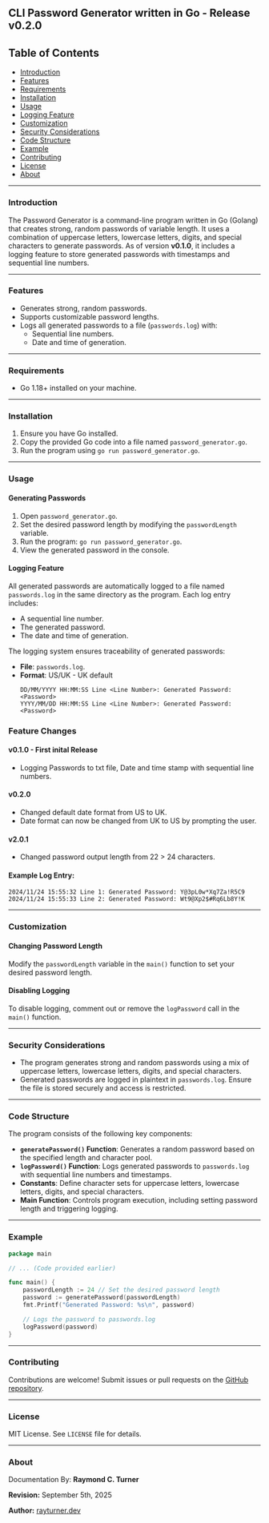 ## CLI Password Generator written in Go - Release v0.2.0

## Table of Contents

- [Introduction](#introduction)
- [Features](#features)
- [Requirements](#requirements)
- [Installation](#installation)
- [Usage](#usage)
- [Logging Feature](#logging-feature)
- [Customization](#customization)
- [Security Considerations](#security-considerations)
- [Code Structure](#code-structure)
- [Example](#example)
- [Contributing](#contributing)
- [License](#license)
- [About](#about)

---

### Introduction

The Password Generator is a command-line program written in Go (Golang) that creates strong, random passwords of variable length. It uses a combination of uppercase letters, lowercase letters, digits, and special characters to generate passwords. As of version **v0.1.0**, it includes a logging feature to store generated passwords with timestamps and sequential line numbers.

---

### Features

- Generates strong, random passwords.
- Supports customizable password lengths.
- Logs all generated passwords to a file (`passwords.log`) with:
  - Sequential line numbers.
  - Date and time of generation.

---

### Requirements

- Go 1.18+ installed on your machine.

---

### Installation

1. Ensure you have Go installed.
2. Copy the provided Go code into a file named `password_generator.go`.
3. Run the program using `go run password_generator.go`.

---

### Usage

#### Generating Passwords

1. Open `password_generator.go`.
2. Set the desired password length by modifying the `passwordLength` variable.
3. Run the program: `go run password_generator.go`.
4. View the generated password in the console.

#### Logging Feature

All generated passwords are automatically logged to a file named `passwords.log` in the same directory as the program. Each log entry includes:
- A sequential line number.
- The generated password.
- The date and time of generation.

The logging system ensures traceability of generated passwords:
- **File**: `passwords.log`.
- **Format**: US/UK - UK default
  ```
  DD/MM/YYYY HH:MM:SS Line <Line Number>: Generated Password: <Password>
  YYYY/MM/DD HH:MM:SS Line <Line Number>: Generated Password: <Password>
  ```

### Feature Changes

#### v0.1.0 - First inital Release
- Logging Passwords to txt file, Date and time stamp with sequential line numbers.
#### v0.2.0
- Changed default date format from US to UK.
- Date format can now be changed from UK to US by prompting the user.
#### v2.0.1
- Changed password output length from 22 > 24 characters.


#### Example Log Entry:
```
2024/11/24 15:55:32 Line 1: Generated Password: Y@3pL0w*Xq7Za!R5C9
2024/11/24 15:55:33 Line 2: Generated Password: Wt9@Xp2$#Rq6Lb8Y!K
```

---

### Customization

#### Changing Password Length
Modify the `passwordLength` variable in the `main()` function to set your desired password length.

#### Disabling Logging
To disable logging, comment out or remove the `logPassword` call in the `main()` function.

---

### Security Considerations

- The program generates strong and random passwords using a mix of uppercase letters, lowercase letters, digits, and special characters.
- Generated passwords are logged in plaintext in `passwords.log`. Ensure the file is stored securely and access is restricted.

---

### Code Structure

The program consists of the following key components:

- **`generatePassword()` Function**: Generates a random password based on the specified length and character pool.
- **`logPassword()` Function**: Logs generated passwords to `passwords.log` with sequential line numbers and timestamps.
- **Constants**: Define character sets for uppercase letters, lowercase letters, digits, and special characters.
- **Main Function**: Controls program execution, including setting password length and triggering logging.

---

### Example

```go
package main

// ... (Code provided earlier)

func main() {
    passwordLength := 24 // Set the desired password length
    password := generatePassword(passwordLength)
    fmt.Printf("Generated Password: %s\n", password)

    // Logs the password to passwords.log
    logPassword(password)
}
```

---

### Contributing

Contributions are welcome! Submit issues or pull requests on the [GitHub repository](#).

---

### License

MIT License. See `LICENSE` file for details.

---

### About

Documentation By: **Raymond C. Turner**

**Revision:** September 5th, 2025

**Author:** [rayturner.dev]()